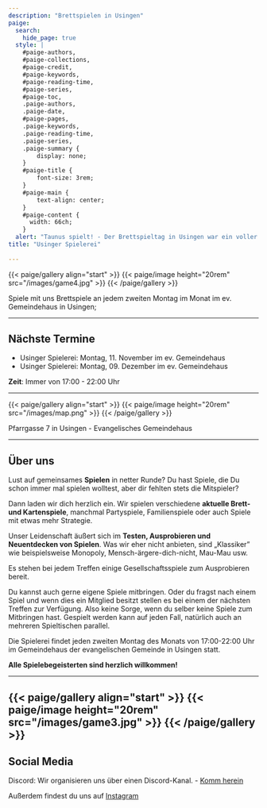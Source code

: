 ```yaml
---
description: "Brettspielen in Usingen"
paige:
  search:
    hide_page: true
  style: |
    #paige-authors,
    #paige-collections,
    #paige-credit,
    #paige-keywords,
    #paige-reading-time,
    #paige-series,
    #paige-toc,
    .paige-authors,
    .paige-date,
    #paige-pages,
    .paige-keywords,
    .paige-reading-time,
    .paige-series,
    .paige-summary {
        display: none;
    }
    #paige-title {
        font-size: 3rem;
    }
    #paige-main {
        text-align: center;
    }
    #paige-content {
      width: 66ch;
    }
  alert: "Taunus spielt! - Der Brettspieltag in Usingen war ein voller Erfolg. Danke an alle Beteiligten!"
title: "Usinger Spielerei"
  
---
```


{{< paige/gallery align="start" >}}
{{< paige/image height="20rem" src="/images/game4.jpg" >}}
{{< /paige/gallery >}}

Spiele mit uns Brettspiele an jedem zweiten Montag im Monat im ev. Gemeindehaus in Usingen; 

--- 

## Nächste Termine

<div style="text-align:left">
<ul>
<li> Usinger Spielerei: Montag, 11. November im ev. Gemeindehaus</li>
<li> Usinger Spielerei: Montag, 09. Dezember im ev. Gemeindehaus</li>
</ul>
</div>
<b>Zeit</b>: Immer von 17:00 - 22:00 Uhr

---

{{< paige/gallery align="start" >}}
{{< paige/image height="20rem" src="/images/map.png" >}}
{{< /paige/gallery >}}

Pfarrgasse 7 in Usingen - Evangelisches Gemeindehaus

---

## Über uns

Lust auf gemeinsames **Spielen** in netter Runde? Du hast Spiele, die Du schon immer mal spielen wolltest, aber dir fehlten stets die Mitspieler? 

Dann laden wir dich herzlich ein. Wir spielen verschiedene **aktuelle Brett- und Kartenspiele**, manchmal Partyspiele, Familienspiele oder auch Spiele mit etwas mehr Strategie.

Unser Leidenschaft äußert sich im **Testen, Ausprobieren und Neuentdecken von Spielen**. Was wir eher nicht anbieten, sind „Klassiker” wie beispielsweise Monopoly, Mensch-ärgere-dich-nicht, Mau-Mau usw.

Es stehen bei jedem Treffen einige Gesellschaftsspiele zum Ausprobieren bereit. 

Du kannst auch gerne eigene Spiele mitbringen. Oder du fragst nach einem Spiel und wenn dies ein Mitglied besitzt stellen es bei einem der nächsten Treffen zur Verfügung. Also keine Sorge, wenn du selber keine Spiele zum Mitbringen hast. Gespielt werden kann auf jeden Fall, natürlich auch an mehreren Spieltischen parallel.

Die Spielerei findet jeden zweiten Montag des Monats von 17:00-22:00 Uhr im Gemeindehaus der evangelischen Gemeinde in Usingen statt.

**Alle Spielebegeisterten sind herzlich willkommen!**

---
{{< paige/gallery align="start" >}}
{{< paige/image height="20rem" src="/images/game3.jpg" >}}
{{< /paige/gallery >}}
---

## Social Media

Discord: Wir organisieren uns über einen Discord-Kanal. - [Komm herein](https://discord.gg/fQzCzA2qPP)

Außerdem findest du uns auf [Instagram](https://www.instagram.com/usinger_spielerei/)
